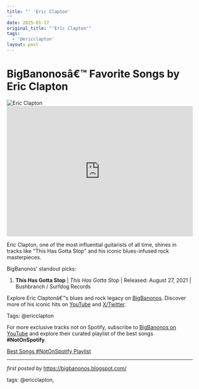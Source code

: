 ```yaml
---
title: "' 'Eric Clapton'
'"
date: 2025-01-17
original_title: "'Eric Clapton'"
tags:
  - '@ericclapton'
layout: post
---
```

<!-- Title of the Post -->
<h1 >BigBanonosâ€™ Favorite Songs by Eric Clapton</h1> <!-- Featured Image -->
<div > <img src="https://i.scdn.co/image/ab67616d0000b2736fdebec51a7d1857829f6f87" alt="Eric Clapton">
</div> <!-- Spotify Embed -->
<div > <iframe src="https://open.spotify.com/embed/playlist/5u8qHOUDM1mWzN6HK1z4ft?utm_source=generator" width="100%" height="352" frameBorder="0" allowfullscreen="" allow="autoplay; clipboard-write; encrypted-media; fullscreen; picture-in-picture" loading="lazy"></iframe>
</div> <!-- Introductory Text -->
<p >Eric Clapton, one of the most influential guitarists of all time, shines in tracks like "This Has Gotta Stop" and his iconic blues-infused rock masterpieces.</p> <!-- Song Highlights -->
<div > <p>BigBanonos' standout picks:</p> <ol> <li><strong>This Has Gotta Stop</strong> | <em>This Has Gotta Stop</em> | Released: August 27, 2021 | Bushbranch / Surfdog Records</li> </ol>
</div> <!-- Footer Links -->
<div > <p>Explore Eric Claptonâ€™s blues and rock legacy on <a href="https://bigbanonos.blogspot.com/" target="_blank">BigBanonos</a>. Discover more of his iconic hits on <a href="https://www.youtube.com/@BigBanonos" target="_blank">YouTube</a> and <a href="https://x.com/bigbanonos" target="_blank">X/Twitter</a>.</p>
</div> <!-- Tags -->
<p >Tags: @ericclapton</p>


<!--Subscribe and Playlist Links-->
<div>
    <p>For more exclusive tracks not on Spotify, subscribe to <a href="https://www.youtube.com/@BigBanonos" target="_blank">BigBanonos on YouTube</a> and explore their curated playlist of the best songs <strong>#NotOnSpotify</strong>.</p>
    <p><a href="https://www.youtube.com/playlist?list=PLtuNtuTatqI0kFahUCbtbfenC_ET5O_tr" target="_blank">Best Songs #NotOnSpotify Playlist<br /></a></p></div>

<hr />

<p><em>first posted by</em> <a href="https://bigbanonos.blogspot.com/" rel="noopener" target="_new">https://bigbanonos.blogspot.com/</a></p>

<p>tags: @ericclapton,</p>
